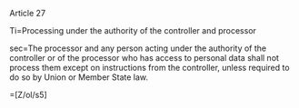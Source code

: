 Article 27

Ti=Processing under the authority of the controller and processor

sec=The processor and any person acting under the authority of the controller or of the processor who has access to personal data shall not process them except on instructions from the controller, unless required to do so by Union or Member State law.

=[Z/ol/s5]
